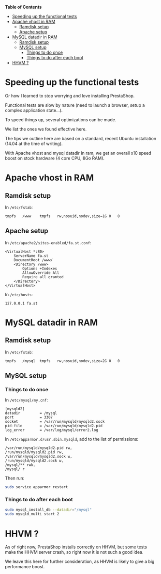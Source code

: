 <!-- START doctoc generated TOC please keep comment here to allow auto update -->
<!-- DON'T EDIT THIS SECTION, INSTEAD RE-RUN doctoc TO UPDATE -->
**Table of Contents**

- [Speeding up the functional tests](#speeding-up-the-functional-tests)
- [Apache vhost in RAM](#apache-vhost-in-ram)
  - [Ramdisk setup](#ramdisk-setup)
  - [Apache setup](#apache-setup)
- [MySQL datadir in RAM](#mysql-datadir-in-ram)
  - [Ramdisk setup](#ramdisk-setup-1)
  - [MySQL setup](#mysql-setup)
    - [Things to do once](#things-to-do-once)
    - [Things to do after each boot](#things-to-do-after-each-boot)
- [HHVM ?](#hhvm-)

<!-- END doctoc generated TOC please keep comment here to allow auto update -->

Speeding up the functional tests
=============================

Or how I learned to stop worrying and love installing PrestaShop.

Functional tests are slow by nature (need to launch a browser, setup a complex application state...).

To speed things up, several optimizations can be made.

We list the ones we found effective here.

The tips we outline here are based on a standard, recent Ubuntu installation (14.04 at the time of writing).

With Apache vhost and mysql datadir in ram, we get an overall x10 speed boost on stock hardware (4 core CPU, 8Go RAM).

# Apache vhost in RAM

## Ramdisk setup

In `/etc/fstab`:

```
tmpfs	/www	tmpfs	rw,nosuid,nodev,size=1G	0	0
```

## Apache setup

In `/etc/apache2/sites-enabled/fa.st.conf`:

```
<VirtualHost *:80>
	ServerName fa.st
	DocumentRoot /www/
	<Directory /www>
		Options +Indexes	
		AllowOverride All
		Require all granted
	</Directory>
</VirtualHost>
```

In `/etc/hosts`:

```
127.0.0.1 fa.st
```

# MySQL datadir in RAM

## Ramdisk setup

In `/etc/fstab`:
```
tmpfs	/mysql	tmpfs	rw,nosuid,nodev,size=2G	0	0
```

## MySQL setup

### Things to do once

In `/etc/mysql/my.cnf`:

```
[mysqld2]
datadir			= /mysql
port			= 3307
socket			= /var/run/mysqld/mysqld2.sock
pid-file		= /var/run/mysqld/mysqld2.pid
log_error		= /var/log/mysql/error2.log
```

In `/etc/apparmor.d/usr.sbin.mysqld`, add to the list of permissions:

```
/var/run/mysqld/mysqld2.pid rw,
/run/mysqld/mysqld2.pid rw,
/var/run/mysqld/mysqld2.sock w,
/run/mysqld/mysqld2.sock w,
/mysql/** rwk,
/mysql/ r
```

Then run:
```bash
sudo service apparmor restart
```

### Things to do after each boot

```bash
sudo mysql_install_db --datadir="/mysql"
sudo mysqld_multi start 2
```

# HHVM ?

As of right now, PrestaShop installs correctly on HHVM, but some tests make the HHVM server crash, so right now it is not such a good idea.

We leave this here for further consideration, as HHVM is likely to give a big performance boost.
